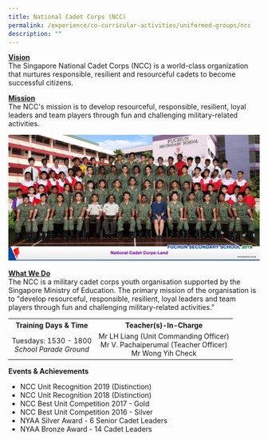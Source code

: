```yaml
---
title: National Cadet Corps (NCC)
permalink: /experience/co-curricular-activities/uniformed-groups/ncc
description: ""
---
```

<p><strong><u>Vision<br /></u></strong>The Singapore National Cadet Corps (NCC) is a world-class organization that nurtures responsible, resilient and resourceful cadets to become successful citizens.</p>
<p><strong><u>Mission<br /></u></strong>The NCC's mission is to develop resourceful, responsible, resilient, loyal leaders and team players through fun and challenging military-related activities.</p>
<img src="/images/ncc.jpeg">
<p><strong><u>What We Do<br /></u></strong>The NCC is a military cadet corps youth organisation supported by the Singapore Ministry of Education. The primary mission of the organisation is to "develop resourceful, responsible, resilient, loyal leaders and team players through fun and challenging military-related activities."</p>
<table>
<tbody>
<tr>
<th style="text-align: center;">Training Days &amp; Time</th>
<th style="text-align: center;">Teacher(s)-In-Charge</th>
</tr>
<tr>
<td style="text-align: center;">
<div>Tuesdays: 1530 - 1800</div>
<div><em>School Parade Ground</em></div>
</td>
<td style="text-align: center;">
<div>Mr LH Liang&nbsp;(Unit Commanding Officer)</div>
<div>Mr V. Pachaiperumal&nbsp;(Teacher Officer)</div>
<div>Mr Wong Yih Check</div>
</td>
</tr>
</tbody>
</table>
<p><strong>Events &amp; Achievements</strong></p>
<ul>
<li>NCC Unit Recognition 2019 (Distinction)</li>
<li>NCC Unit Recognition 2018 (Distinction)</li>
<li>NCC Best Unit Competition 2017 - Gold</li>
<li>NCC Best Unit Competition 2016 - Silver</li>
<li>NYAA Silver Award - 6 Senior Cadet Leaders</li>
<li>NYAA Bronze Award - 14 Cadet Leaders</li>
</ul>